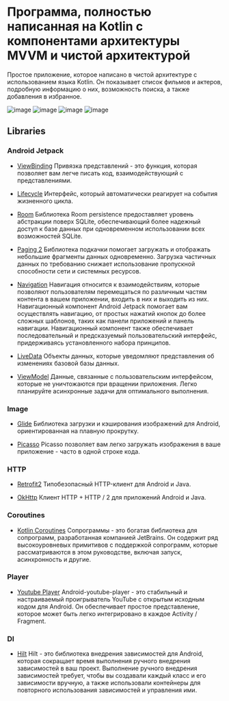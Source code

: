 # Программа, полностью написанная на Kotlin с компонентами архитектуры MVVM и чистой архитектурой

Простое приложение, которое написано в чистой архитектуре с использованием языка Kotlin.
Он показывает список фильмов и актеров, подробную информацию о них, возможность поиска, а также добавления в избранное.

![image](https://firebasestorage.googleapis.com/v0/b/fruit-market-e5149.appspot.com/o/app_movie_.png?alt=media&token=310daf1a-fff1-48cb-b7ef-a29b5f711a64)
![image](https://firebasestorage.googleapis.com/v0/b/fruit-market-e5149.appspot.com/o/person_search.png?alt=media&token=71a5eea0-0d26-4cc6-8707-94a2ca1c329b)
![image](https://firebasestorage.googleapis.com/v0/b/fruit-market-e5149.appspot.com/o/details_movie.png?alt=media&token=db3221c3-a15b-4927-9f7c-7462c1e19bb3)
![image](https://firebasestorage.googleapis.com/v0/b/fruit-market-e5149.appspot.com/o/favorite_person.png?alt=media&token=bcc4dcde-fb7f-45d5-9fdd-d3b2b8e36a91)

## Libraries

### Android Jetpack
* [ViewBinding](https://developer.android.com/topic/libraries/view-binding) Привязка представлений - это функция, которая позволяет вам легче писать код, взаимодействующий с представлениями.

* [Lifecycle](https://developer.android.com/topic/libraries/architecture/lifecycle) Интерфейс, который автоматически реагирует на события жизненного цикла.
  
* [Room](https://developer.android.com/jetpack/androidx/releases/room?gclsrc=aw.ds&gclid=Cj0KCQiA09eQBhCxARIsAAYRiyl9xrvsl7MKTcUVF73v6FB8EQyG-U8YVwhZyhA5rzq2UhpBvOUOUuEaAr5jEALw_wcB) Библиотека Room persistence предоставляет уровень абстракции поверх SQLite, обеспечивающий более надежный доступ к базе данных при одновременном использовании всех возможностей SQLite.
  
* [Paging 2](https://developer.android.com/topic/libraries/architecture/paging) Библиотека подкачки помогает загружать и отображать небольшие фрагменты данных одновременно. Загрузка частичных данных по требованию снижает использование пропускной способности сети и системных ресурсов.
  
* [Navigation](https://developer.android.com/guide/navigation?gclsrc=aw.ds&gclid=Cj0KCQiA09eQBhCxARIsAAYRiymyM6hTEs0cGr5ZCXOWtLhVUwDK1O86vf8V_Uq2DWvVYNFZwPFznzAaAllMEALw_wcB) Навигация относится к взаимодействиям, которые позволяют пользователям перемещаться по различным частям контента в вашем приложении, входить в них и выходить из них. Навигационный компонент Android Jetpack помогает вам осуществлять навигацию, от простых нажатий кнопок до более сложных шаблонов, таких как панели приложений и панель навигации. Навигационный компонент также обеспечивает последовательный и предсказуемый пользовательский интерфейс, придерживаясь установленного набора принципов.

* [LiveData](https://developer.android.com/topic/libraries/architecture/livedata) Объекты данных, которые уведомляют представления об изменениях базовой базы данных.

* [ViewModel](https://developer.android.com/topic/libraries/architecture/viewmodel) Данные, связанные с пользовательским интерфейсом, которые не уничтожаются при вращении приложения. Легко планируйте асинхронные задачи для оптимального выполнения.

### Image
* [Glide](https://github.com/bumptech/glide) Библиотека загрузки и кэширования изображений для Android, ориентированная на плавную прокрутку.
  
* [Picasso](https://square.github.io/picasso/) Picasso позволяет вам легко загружать изображения в ваше приложение - часто в одной строке кода.

### HTTP
* [Retrofit2](https://github.com/square/retrofit) Типобезопасный HTTP-клиент для Android и Java.

* [OkHttp](https://github.com/square/okhttp) Клиент HTTP + HTTP / 2 для приложений Android и Java.

### Coroutines
* [Kotlin Coroutines](https://github.com/Kotlin/kotlinx.coroutines) Сопрограммы - это богатая библиотека для сопрограмм, разработанная компанией JetBrains. Он содержит ряд высокоуровневых примитивов с поддержкой сопрограмм, которые рассматриваются в этом руководстве, включая запуск, асинхронность и другие.

### Player
* [Youtube Player](https://github.com/PierfrancescoSoffritti/android-youtube-player) Android-youtube-player - это стабильный и настраиваемый проигрыватель YouTube с открытым исходным кодом для Android. Он обеспечивает простое представление, которое может быть легко интегрировано в каждое Activity / Fragment.

### DI
* [Hilt](https://developer.android.com/training/dependency-injection/hilt-android) Hilt - это библиотека внедрения зависимостей для Android, которая сокращает время выполнения ручного внедрения зависимостей в ваш проект. Выполнение ручного внедрения зависимостей требует, чтобы вы создавали каждый класс и его зависимости вручную, а также использовали контейнеры для повторного использования зависимостей и управления ими.